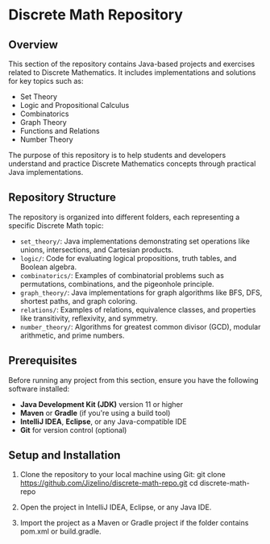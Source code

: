 # Discrete Math Repository

## Overview

This section of the repository contains Java-based projects and exercises related to Discrete Mathematics. It includes implementations and solutions for key topics such as:

- Set Theory
- Logic and Propositional Calculus
- Combinatorics
- Graph Theory
- Functions and Relations
- Number Theory

The purpose of this repository is to help students and developers understand and practice Discrete Mathematics concepts through practical Java implementations.

## Repository Structure

The repository is organized into different folders, each representing a specific Discrete Math topic:

- `set_theory/`: Java implementations demonstrating set operations like unions, intersections, and Cartesian products.
- `logic/`: Code for evaluating logical propositions, truth tables, and Boolean algebra.
- `combinatorics/`: Examples of combinatorial problems such as permutations, combinations, and the pigeonhole principle.
- `graph_theory/`: Java implementations for graph algorithms like BFS, DFS, shortest paths, and graph coloring.
- `relations/`: Examples of relations, equivalence classes, and properties like transitivity, reflexivity, and symmetry.
- `number_theory/`: Algorithms for greatest common divisor (GCD), modular arithmetic, and prime numbers.

## Prerequisites

Before running any project from this section, ensure you have the following software installed:

- **Java Development Kit (JDK)** version 11 or higher
- **Maven** or **Gradle** (if you're using a build tool)
- **IntelliJ IDEA**, **Eclipse**, or any Java-compatible IDE
- **Git** for version control (optional)

## Setup and Installation

1. Clone the repository to your local machine using Git:
   git clone https://github.com/Jizelino/discrete-math-repo.git
   cd discrete-math-repo

2. Open the project in IntelliJ IDEA, Eclipse, or any Java IDE.

3. Import the project as a Maven or Gradle project if the folder contains pom.xml or build.gradle.
